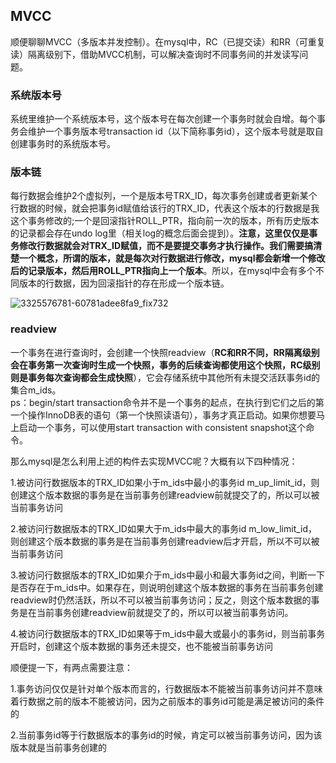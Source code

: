 ## MVCC
顺便聊聊MVCC（多版本并发控制）。在mysql中，RC（已提交读）和RR（可重复读）隔离级别下，借助MVCC机制，可以解决查询时不同事务间的并发读写问题。

### 系统版本号 ###

系统里维护一个系统版本号，这个版本号在每次创建一个事务时就会自增。每个事务会维护一个事务版本号transaction id（以下简称事务id），这个版本号就是取自创建事务时的系统版本号。

### 版本链 ###

每行数据会维护2个虚拟列，一个是版本号TRX_ID，每次事务创建或者更新某个行数据的时候，就会把事务id赋值给该行的TRX_ID，代表这个版本的行数据是我这个事务修改的;一个是回滚指针ROLL_PTR，指向前一次的版本，所有历史版本的记录都会存在undo log里（相关log的概念后面会提到）。**注意，这里仅仅是事务修改行数据就会对TRX_ID赋值，而不是要提交事务才执行操作。我们需要搞清楚一个概念，所谓的版本，就是每次对行数据进行修改，mysql都会新增一个修改后的记录版本，然后用ROLL_PTR指向上一个版本**。所以，在mysql中会有多个不同版本的行数据，因为回滚指针的存在形成一个版本链。

![3325576781-60781adee8fa9_fix732](https://user-images.githubusercontent.com/31581862/114859808-d0d82b00-9e1d-11eb-9633-8217799a440c.png)

### readview ###

一个事务在进行查询时，会创建一个快照readview（**RC和RR不同，RR隔离级别会在事务第一次查询时生成一个快照，事务的后续查询都使用这个快照，RC级别则是事务每次查询都会生成快照**），它会存储系统中其他所有未提交活跃事务id的集合m_ids。\
ps：begin/start transaction命令并不是⼀个事务的起点，在执⾏到它们之后的第⼀个操作InnoDB表的语句（第⼀个快照读语句），事务才真正启动。如果你想要⻢上启动⼀个事务，可以使⽤start transaction with consistent snapshot这个命令。

那么mysql是怎么利用上述的构件去实现MVCC呢？大概有以下四种情况：

1.被访问行数据版本的TRX_ID如果小于m_ids中最小的事务id m_up_limit_id，则创建这个版本数据的事务是在当前事务创建readview前就提交了的，所以可以被当前事务访问

2.被访问行数据版本的TRX_ID如果大于m_ids中最大的事务id m_low_limit_id，则创建这个版本数据的事务是在当前事务创建readview后才开启，所以不可以被当前事务访问

3.被访问行数据版本的TRX_ID如果介于m_ids中最小和最大事务id之间，判断一下是否存在于m_ids中。如果存在，则说明创建这个版本数据的事务在当前事务创建readview时仍然活跃，所以不可以被当前事务访问；反之，则这个版本数据的事务是在当前事务创建readview前就提交了的，所以可以被当前事务访问。

4.被访问行数据版本的TRX_ID如果等于m_ids中最大或最小的事务id，则当前事务开启时，创建这个版本数据的事务还未提交，也不能被当前事务访问

顺便提一下，有两点需要注意：

1.事务访问仅仅是针对单个版本而言的，行数据版本不能被当前事务访问并不意味着行数据之前的版本不能被访问，因为之前版本的事务id可能是满足被访问的条件的

2.当前事务id等于行数据版本的事务id的时候，肯定可以被当前事务访问，因为该版本就是当前事务创建的


